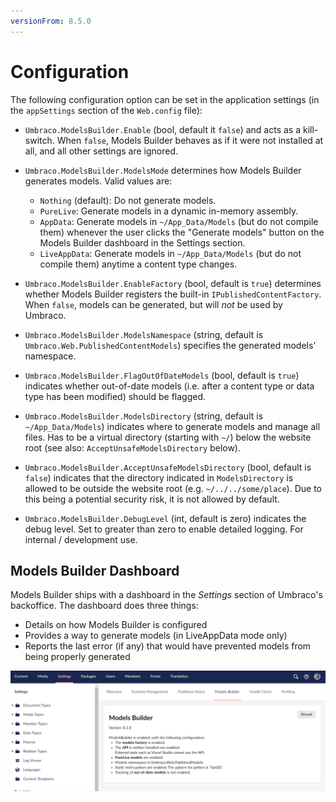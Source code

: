 ```yaml
---
versionFrom: 8.5.0
---
```


# Configuration

The following configuration option can be set in the application settings (in the `appSettings` section of the `Web.config` file):

* `Umbraco.ModelsBuilder.Enable` (bool, default it `false`) and acts as a kill-switch. When `false`, Models Builder behaves as if it were not installed at all, and all other settings are ignored.

* `Umbraco.ModelsBuilder.ModelsMode` determines how Models Builder generates models. Valid values are:
    * `Nothing` (default): Do not generate models.
    * `PureLive`: Generate models in a dynamic in-memory assembly.
    * `AppData`: Generate models in `~/App_Data/Models` (but do not compile them) whenever the user clicks the "Generate models" button on the Models Builder dashboard in the Settings section.
    * `LiveAppData`: Generate models in `~/App_Data/Models` (but do not compile them) anytime a content type changes.

* `Umbraco.ModelsBuilder.EnableFactory` (bool, default is `true`) determines whether Models Builder registers the built-in `IPublishedContentFactory`. When `false`, models can be generated, but will *not* be used by Umbraco.

* `Umbraco.ModelsBuilder.ModelsNamespace` (string, default is `Umbraco.Web.PublishedContentModels`) specifies the generated models' namespace.

* `Umbraco.ModelsBuilder.FlagOutOfDateModels` (bool, default is `true`) indicates whether out-of-date models (i.e. after a content type or data type has been modified) should be flagged.

* `Umbraco.ModelsBuilder.ModelsDirectory` (string, default is `~/App_Data/Models`) indicates where to generate models and manage all files. Has to be a virtual directory (starting with `~/`) below the website root (see also: `AcceptUnsafeModelsDirectory` below).

* `Umbraco.ModelsBuilder.AcceptUnsafeModelsDirectory` (bool, default is `false`) indicates that the directory indicated in `ModelsDirectory` is allowed to be outside the website root (e.g. `~/../../some/place`). Due to this being a potential security risk, it is not allowed by default.

* `Umbraco.ModelsBuilder.DebugLevel` (int, default is zero) indicates the debug level. Set to greater than zero to enable detailed logging. For internal / development use.

## Models Builder Dashboard

Models Builder ships with a dashboard in the *Settings* section of Umbraco's backoffice. The dashboard does three things:

* Details on how Models Builder is configured
* Provides a way to generate models (in LiveAppData mode only)
* Reports the last error (if any) that would have prevented models from being properly generated

![Models Builder Dashboard](images/ModelsBuilderDashboard.png)